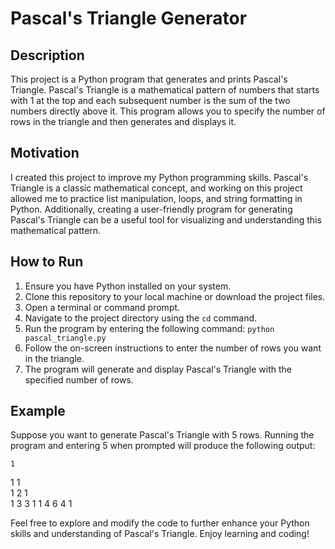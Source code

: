 # Pascal's Triangle Generator

## Description
This project is a Python program that generates and prints Pascal's Triangle. Pascal's Triangle is a mathematical pattern of numbers that starts with 1 at the top and each subsequent number is the sum of the two numbers directly above it. This program allows you to specify the number of rows in the triangle and then generates and displays it.

## Motivation
I created this project to improve my Python programming skills. Pascal's Triangle is a classic mathematical concept, and working on this project allowed me to practice list manipulation, loops, and string formatting in Python. Additionally, creating a user-friendly program for generating Pascal's Triangle can be a useful tool for visualizing and understanding this mathematical pattern.

## How to Run
1. Ensure you have Python installed on your system.
2. Clone this repository to your local machine or download the project files.
3. Open a terminal or command prompt.
4. Navigate to the project directory using the `cd` command.
5. Run the program by entering the following command:
   ```python pascal_triangle.py```
6. Follow the on-screen instructions to enter the number of rows you want in the triangle.
7. The program will generate and display Pascal's Triangle with the specified number of rows.

## Example
Suppose you want to generate Pascal's Triangle with 5 rows. Running the program and entering 5 when prompted will produce the following output:

    1    
   1 1   
  1 2 1  
 1 3 3 1 
1 4 6 4 1

Feel free to explore and modify the code to further enhance your Python skills and understanding of Pascal's Triangle. Enjoy learning and coding!
